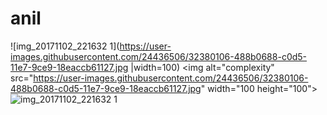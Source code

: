 # anil
![img_20171102_221632 1](https://user-images.githubusercontent.com/24436506/32380106-488b0688-c0d5-11e7-9ce9-18eaccb61127.jpg |width=100)
<img alt="complexity" src="https://user-images.githubusercontent.com/24436506/32380106-488b0688-c0d5-11e7-9ce9-18eaccb61127.jpg" width="100 height="100">
![img_20171102_221632 1](https://user-images.githubusercontent.com/24436506/32380106-488b0688-c0d5-11e7-9ce9-18eaccb61127.jpg )
